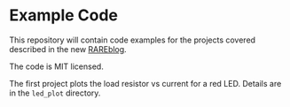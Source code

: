 # Example Code

This repository will contain code examples for the projects covered described in the new [RAREblog](https://rareblog.substack.com).

The code is MIT licensed.

The first project plots the load resistor vs current for a red LED. Details are in the `led_plot` directory.



